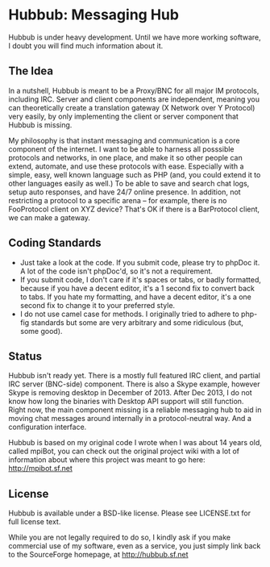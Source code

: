 # Hubbub: Messaging Hub #
Hubbub is under heavy development.  Until we have more working software, I doubt you will find much information about it.

## The Idea ##
In a nutshell, Hubbub is meant to be a Proxy/BNC for all major IM protocols, including IRC.  Server and client components are independent, meaning you can theoretically create a translation gateway (X Network over Y Protocol) very easily, by only implementing the client or server component that Hubbub is missing.

My philosophy is that instant messaging and communication is a core component of the internet.  I want to be able to harness all posssible protocols and networks, in one place, and make it so other people can extend, automate, and use these protocols with ease. Especially with a simple, easy, well known language such as PHP (and, you could extend it to other languages easily as well.)  To be able to save and search chat logs, setup auto responses, and have 24/7 online presence.  In addition, not restricting a protocol to a specific arena – for example, there is no FooProtocol client on XYZ device?  That's OK if there is a BarProtocol client, we can make a gateway.

## Coding Standards ##
  * Just take a look at the code.  If you submit code, please try to phpDoc it.  A lot of the code isn't phpDoc'd, so it's not a requirement.
  * If you submit code, I don't care if it's spaces or tabs, or badly formatted, because if you have a decent editor, it's a 1 second fix to convert back to tabs.  If you hate my formatting, and have a decent editor, it's a one second fix to change it to your preferred style.
  * I do not use camel case for methods.  I originally tried to adhere to php-fig standards but some are very arbitrary and some ridiculous (but, some good).

## Status ##
Hubbub isn't ready yet.  There is a mostly full featured IRC client, and partial IRC server (BNC-side) component.  There is also a Skype example, however Skype is removing desktop in December of 2013.  After Dec 2013, I do not know how long the binaries with Desktop API support will still function.  Right now, the main component missing is a reliable messaging hub to aid in moving chat messages around internally in a protocol-neutral way.  And a configuration interface.

Hubbub is based on my original code I wrote when I was about 14 years old, called mpiBot, you can check out the original project wiki with a lot of information about where this project was meant to go here: http://mpibot.sf.net

## License ##
Hubbub is available under a BSD-like license.  Please see LICENSE.txt for full license text.

While you are not legally required to do so, I kindly ask if you make commercial use of my software, even as a service, you just simply link back to the SourceForge homepage, at http://hubbub.sf.net
